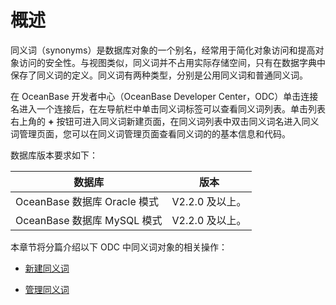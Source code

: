 概述 
=======================

同义词（synonyms）是数据库对象的一个别名，经常用于简化对象访问和提高对象访问的安全性。与视图类似，同义词并不占用实际存储空间，只有在数据字典中保存了同义词的定义。同义词有两种类型，分别是公用同义词和普通同义词。

在 OceanBase 开发者中心（OceanBase Developer Center，ODC）单击连接名进入一个连接后，在左导航栏中单击同义词标签可以查看同义词列表。单击列表右上角的 **+** 按钮可进入同义词新建页面，在同义词列表中双击同义词名进入同义词管理页面，您可以在同义词管理页面查看同义词的的基本信息和代码。

数据库版本要求如下：


|           数据库           |     版本      |
|-------------------------|-------------|
| OceanBase 数据库 Oracle 模式 | V2.2.0 及以上。 |
| OceanBase 数据库 MySQL 模式  | V2.2.0 及以上。 |



本章节将分篇介绍以下 ODC 中同义词对象的相关操作：

* [新建同义词](../../../6.client-odc-user-guide/9.client-odc-database-objects/9.client-odc-synonym-objects/2.client-odc-create-a-synonym.md)

  

* [管理同义词](../../../6.client-odc-user-guide/9.client-odc-database-objects/9.client-odc-synonym-objects/3.client-odc-manage-synonyms.md)

  



